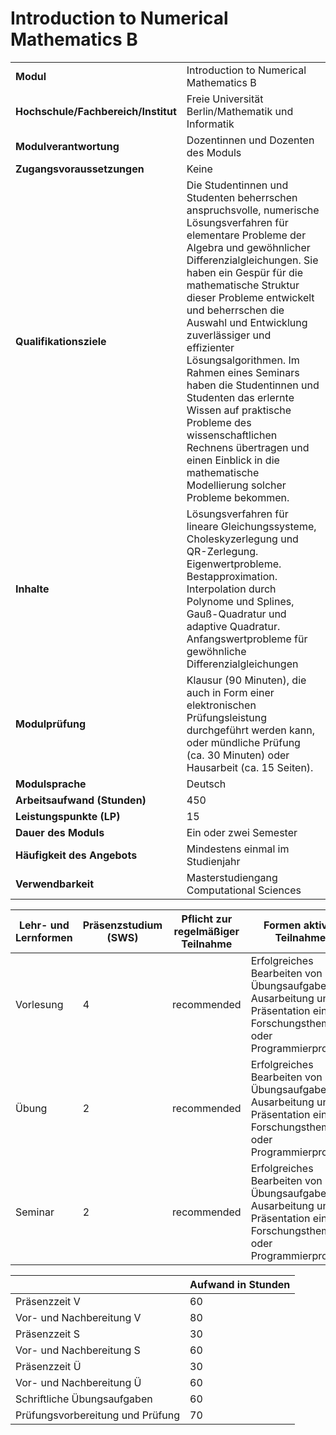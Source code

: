 # Introduction to Numerical Mathematics B
|                                    |   |
|------------------------------------|---|
|**Modul**                           | Introduction to Numerical Mathematics B |
|**Hochschule/Fachbereich/Institut** | Freie Universität Berlin/Mathematik und Informatik |
|**Modulverantwortung**              | Dozentinnen und Dozenten des Moduls |
|**Zugangsvoraussetzungen**          | Keine |
|**Qualifikationsziele**             | Die Studentinnen und Studenten beherrschen anspruchsvolle, numerische Lösungsverfahren für elementare Probleme der Algebra und gewöhnlicher Differenzialgleichungen. Sie haben ein Gespür für die mathematische Struktur dieser Probleme entwickelt und beherrschen die Auswahl und Entwicklung zuverlässiger und effizienter Lösungsalgorithmen. Im Rahmen eines Seminars haben die Studentinnen und Studenten das erlernte Wissen auf praktische Probleme des wissenschaftlichen Rechnens übertragen und einen Einblick in die mathematische Modellierung solcher Probleme bekommen. |
|**Inhalte**                         | Lösungsverfahren für lineare Gleichungssysteme, Choleskyzerlegung und QR-Zerlegung. Eigenwertprobleme. Bestapproximation. Interpolation durch Polynome und Splines, Gauß-Quadratur und adaptive Quadratur. Anfangswertprobleme für gewöhnliche Differenzialgleichungen |
|**Modulprüfung**                    | Klausur (90 Minuten), die auch in Form einer elektronischen Prüfungsleistung durchgeführt werden kann, oder mündliche Prüfung (ca. 30 Minuten) oder Hausarbeit (ca. 15 Seiten). |
|**Modulsprache**                    | Deutsch |
|**Arbeitsaufwand (Stunden)**        | 450 |
|**Leistungspunkte (LP)**            | 15 |
|**Dauer des Moduls**                | Ein oder zwei Semester |
|**Häufigkeit des Angebots**         | Mindestens einmal im Studienjahr |
|**Verwendbarkeit**                  | Masterstudiengang Computational Sciences |

| Lehr- und Lernformen | Präsenzstudium <br> (SWS) | Pflicht zur regelmäßiger Teilnahme | Formen aktiver Teilnahme |
| ---------------------|---------------------------|------------------------------------|------------------------- |
| Vorlesung            | 4                         | recommended                        | Erfolgreiches Bearbeiten von Übungsaufgaben<br>Ausarbeitung und Präsentation eines Forschungsthemas oder Programmierprojekts |
| Übung                | 2                         | recommended                        | Erfolgreiches Bearbeiten von Übungsaufgaben<br>Ausarbeitung und Präsentation eines Forschungsthemas oder Programmierprojekts |
| Seminar              | 2                         | recommended                        | Erfolgreiches Bearbeiten von Übungsaufgaben<br>Ausarbeitung und Präsentation eines Forschungsthemas oder Programmierprojekts |

|   | Aufwand in Stunden |
| - |--------------------|
| Präsenzzeit V                            | 60    |
| Vor- und Nachbereitung V                 | 80    |
| Präsenzzeit S                            | 30    |
| Vor- und Nachbereitung S                 | 60    |
| Präsenzzeit Ü                            | 30    |
| Vor- und Nachbereitung Ü                 | 60    |
| Schriftliche Übungsaufgaben              | 60    |
| Prüfungsvorbereitung und Prüfung         | 70    |
